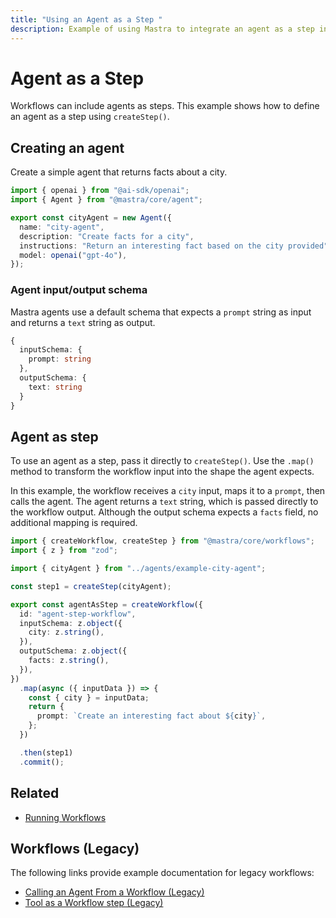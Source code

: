 ```yaml
---
title: "Using an Agent as a Step "
description: Example of using Mastra to integrate an agent as a step in a workflow.
---
```


# Agent as a Step

Workflows can include agents as steps. This example shows how to define an agent as a step using `createStep()`.

## Creating an agent

Create a simple agent that returns facts about a city.

```typescript filename="src/mastra/agents/example-city-agent.ts" showLineNumbers copy
import { openai } from "@ai-sdk/openai";
import { Agent } from "@mastra/core/agent";

export const cityAgent = new Agent({
  name: "city-agent",
  description: "Create facts for a city",
  instructions: "Return an interesting fact based on the city provided",
  model: openai("gpt-4o"),
});
```

### Agent input/output schema

Mastra agents use a default schema that expects a `prompt` string as input and returns a `text` string as output.

```typescript
{
  inputSchema: {
    prompt: string
  },
  outputSchema: {
    text: string
  }
}
```

## Agent as step

To use an agent as a step, pass it directly to `createStep()`. Use the `.map()` method to transform the workflow input into the shape the agent expects.

In this example, the workflow receives a `city` input, maps it to a `prompt`, then calls the agent. The agent returns a `text` string, which is passed directly to the workflow output. Although the output schema expects a `facts` field, no additional mapping is required.

```typescript filename="src/mastra/workflows/example-agent-step.ts" showLineNumbers copy
import { createWorkflow, createStep } from "@mastra/core/workflows";
import { z } from "zod";

import { cityAgent } from "../agents/example-city-agent";

const step1 = createStep(cityAgent);

export const agentAsStep = createWorkflow({
  id: "agent-step-workflow",
  inputSchema: z.object({
    city: z.string(),
  }),
  outputSchema: z.object({
    facts: z.string(),
  }),
})
  .map(async ({ inputData }) => {
    const { city } = inputData;
    return {
      prompt: `Create an interesting fact about ${city}`,
    };
  })

  .then(step1)
  .commit();
```

## Related

- [Running Workflows](./running-workflows)

## Workflows (Legacy)

The following links provide example documentation for legacy workflows:

- [Calling an Agent From a Workflow (Legacy)](/docs/examples/workflows_legacy/calling-agent)
- [Tool as a Workflow step (Legacy)](/docs/examples/workflows_legacy/using-a-tool-as-a-step)
